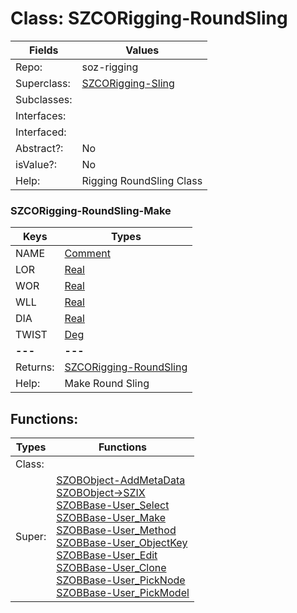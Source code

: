 
# Class:	SZCORigging-RoundSling

| Fields | Values |
| --------- | --------- |
| Repo: | soz-rigging |
| Superclass: | [SZCORigging-Sling](SZCORigging-Sling.html) |
| Subclasses: |  |
| Interfaces: |  |
| Interfaced: |  |
| Abstract?: | No |
| isValue?: | No |
| Help: | Rigging RoundSling Class |

### SZCORigging-RoundSling-Make

| Keys | Types |
| --------- | --------- |
| NAME | [Comment](Comment.html) |
| LOR | [Real](Real.html) |
| WOR | [Real](Real.html) |
| WLL | [Real](Real.html) |
| DIA | [Real](Real.html) |
| TWIST | [Deg](Deg.html) |
| **---** | **---** |
| Returns: | [SZCORigging-RoundSling](SZCORigging-RoundSling.html) |
| Help: | Make Round Sling |


## Functions:

| Types | Functions |
| --------- | --------- |
| Class: |  |
| Super: | [SZOBObject-AddMetaData](SZOBObject.html) <br> [SZOBObject->SZIX](SZOBObject.html) <br> [SZOBBase-User_Select](SZOBBase.html) <br> [SZOBBase-User_Make](SZOBBase.html) <br> [SZOBBase-User_Method](SZOBBase.html) <br> [SZOBBase-User_ObjectKey](SZOBBase.html) <br> [SZOBBase-User_Edit](SZOBBase.html) <br> [SZOBBase-User_Clone](SZOBBase.html) <br> [SZOBBase-User_PickNode](SZOBBase.html) <br> [SZOBBase-User_PickModel](SZOBBase.html) |


